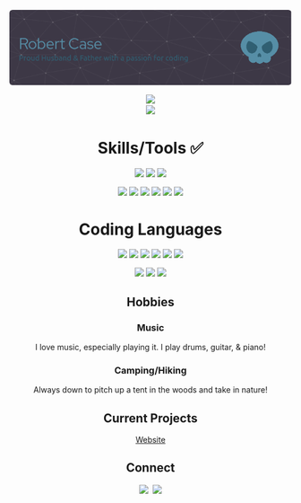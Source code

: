 <div align="center">

![Header](./banner.png)

![](https://komarev.com/ghpvc/?username=kreamuzik&label=Views)<br>
![](https://github-readme-stats.vercel.app/api/top-langs/?username=kreamuzik&theme=transparent&hide_border=false&include_all_commits=true&count_private=true&layout=compact)

# Skills/Tools :white_check_mark:
![](https://ziadoua.github.io/m3-Markdown-Badges/badges/Windows/windows1.svg)
![](https://ziadoua.github.io/m3-Markdown-Badges/badges/Trello/trello1.svg)
![](https://ziadoua.github.io/m3-Markdown-Badges/badges/VisualStudioCode/visualstudiocode1.svg)

![](https://ziadoua.github.io/m3-Markdown-Badges/badges/Docker/docker1.svg)
![](https://ziadoua.github.io/m3-Markdown-Badges/badges/Django/django1.svg)
![](https://ziadoua.github.io/m3-Markdown-Badges/badges/Bootstrap/bootstrap1.svg)
![](https://ziadoua.github.io/m3-Markdown-Badges/badges/Flask/flask1.svg)
![](https://ziadoua.github.io/m3-Markdown-Badges/badges/NGINX/nginx1.svg)
![](https://ziadoua.github.io/m3-Markdown-Badges/badges/Vim/vim1.svg)

# Coding Languages
![](https://ziadoua.github.io/m3-Markdown-Badges/badges/Python/python2.svg)
![](https://ziadoua.github.io/m3-Markdown-Badges/badges/HTML/html1.svg)
![](https://ziadoua.github.io/m3-Markdown-Badges/badges/CSS/css1.svg)
![](https://ziadoua.github.io/m3-Markdown-Badges/badges/Javascript/javascript2.svg)
![](https://ziadoua.github.io/m3-Markdown-Badges/badges/Ruby/ruby1.svg)
![](https://ziadoua.github.io/m3-Markdown-Badges/badges/Java/java1.svg)

![](https://ziadoua.github.io/m3-Markdown-Badges/badges/Shell/shell1.svg)
![](https://ziadoua.github.io/m3-Markdown-Badges/badges/JSON/json1.svg)
![](https://ziadoua.github.io/m3-Markdown-Badges/badges/Markdown/markdown1.svg)



## Hobbies 
### Music
I love music, especially playing it.  I play drums, guitar, & piano!

### Camping/Hiking
Always down to pitch up a tent in the woods and take in nature!

## Current Projects
[Website](https://github.com/KreaMuzik/website)

## Connect
![](https://ziadoua.github.io/m3-Markdown-Badges/badges/LinkedIn/linkedin1.svg)
![]()
![](https://ziadoua.github.io/m3-Markdown-Badges/badges/MyPortfolio/myportfolio1.svg)

</div>
